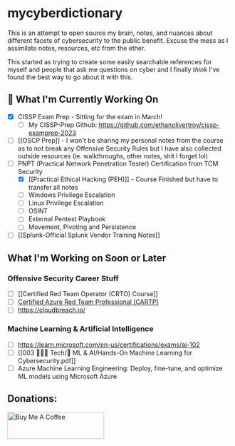 # mycyberdictionary

This is an attempt to open source my brain, notes, and nuances about different facets of cybersecurity to the public benefit.
Excuse the mess as I assimilate notes, resources, etc from the ether.

This started as trying to create some easily searchable references for myself and people that ask me questions on cyber and I finally *think* I've found the best way to go about it with this.

## 🥊 What I'm Currently Working On

 - [x] CISSP Exam Prep - Sitting for the exam in March!
	 - [ ] My CISSP-Prep Github: https://github.com/ethanolivertroy/cissp-examprep-2023
 - [ ] [[OSCP Prep]] - I won't be sharing my personal notes from the course as to not break any Offensive Security Rules but I have also collected outside resources (ie. walkthroughs, other notes, shit I forget lol)
 - [ ] PNPT (Practical Network Penetration Tester) Certification from TCM Security
	 - [x] [[Practical Ethical Hacking (PEH)]] - Course Finished but have to transfer all notes
	 - [ ] Windows Privilege Escalation
	 - [ ] Linux Privilege Escalation
	 - [ ] OSINT
	 - [ ] External Pentest Playbook
	 - [ ] Movement, Pivoting and Persistence
 - [ ] [[Splunk-Official Splunk Vendor Training Notes]]

## What I'm Working on Soon or Later

### Offensive Security Career Stuff

- [ ] [[Certified Red Team Operator (CRTO) Course]]
- [ ] [Certified Azure Red Team Professional (CARTP)](https://www.alteredsecurity.com/azureadlab)
- [ ] https://cloudbreach.io/

### Machine Learning & Artificial Intelligence

- [ ] https://learn.microsoft.com/en-us/certifications/exams/ai-102
- [ ] [[003 👨🏾‍💻 Tech/🤖 ML & AI/Hands-On Machine Learning for Cybersecurity.pdf]]
- [ ] Azure Machine Learning Engineering: Deploy, fine-tune, and optimize ML models using Microsoft Azure

## Donations:
<a href="https://www.buymeacoffee.com/ethantroy" target="_blank"><img src="https://cdn.buymeacoffee.com/buttons/v2/default-yellow.png" alt="Buy Me A Coffee" style="height: 60px !important;width: 217px !important;" ></a>
